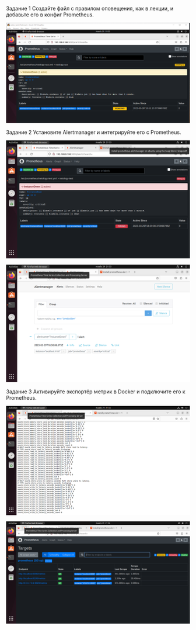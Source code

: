 Задание 1
Создайте файл с правилом оповещения, как в лекции, и добавьте его в конфиг Prometheus.

![alt text](https://github.com/matiz86/git_hw-9-5/blob/main/Screenshot_3.png)

Задание 2
Установите Alertmanager и интегрируйте его с Prometheus.

![alt text](https://github.com/matiz86/git_hw-9-5/blob/main/VirtualBox_zabbix_test2_29_03_2023_21_33_29.png)

![alt text](https://github.com/matiz86/git_hw-9-5/blob/main/VirtualBox_zabbix_test2_29_03_2023_21_33_39.png)

Задание 3
Активируйте экспортёр метрик в Docker и подключите его к Prometheus.

![alt text](https://github.com/matiz86/git_hw-9-5/blob/main/VirtualBox_zabbix_test2_29_03_2023_21_47_25.png)

![alt text](https://github.com/matiz86/git_hw-9-5/blob/main/VirtualBox_zabbix_test2_29_03_2023_21_56_58.png)

